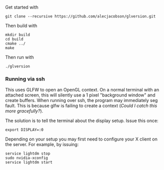 Get started with 

```
git clone --recursive https://github.com/alecjacobson/glversion.git
```

Then build with

```
mkdir build
cd build
cmake ../
make
```

Then run with


```
./glversion
```

### Running via ssh

This uses GLFW to open an OpenGL context. On a normal terminal with an attached
screen, this will silently use a 1 pixel "background window" and create
buffers. When running over ssh, the program may immediately seg fault. This is
because glfw is failing to create a context (_Could I catch this more
gracefully?_).

The solution is to tell the terminal about the display setup. Issue this once:

    export DISPLAY=:0
    
Depending on your setup you may first need to configure your X client on the server. For example, by issuing:

    service lightdm stop
    sudo nvidia-xconfig
    service lightdm start

